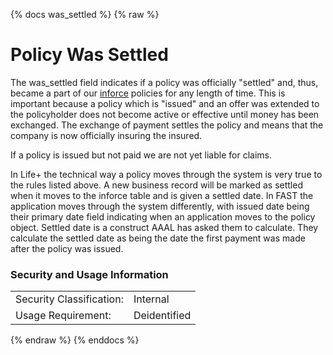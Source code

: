 {% docs was_settled %}
{% raw %}

<a name="was_settled"></a>
# Policy Was Settled

The was_settled field indicates if a policy was officially "settled" and, thus, became a part of 
our [inforce](#!/model/model.aaa_life_data_platform.staging_lifeplus_inforce_contract_master)
policies for any length of time. This is important because a policy which is "issued" and an 
offer was extended to the policyholder does not become active or effective until money has 
been exchanged. The exchange of payment settles the policy and means that the company is now 
officially insuring the insured.

If a policy is issued but not paid we are not yet liable for claims.

In Life+ the technical way a policy moves through the system is very true to the rules listed 
above. A new business record will be marked as settled when it moves to the inforce table and is 
given a settled date. In FAST the application moves through the system differently, with issued 
date being their primary date field indicating when an application moves to the policy object. 
Settled date is a construct AAAL has asked them to calculate. They calculate the settled date as 
being the date the first payment was made after the policy was issued.

### Security and Usage Information
|     |     |
| --- | --- |
| Security Classification: | Internal |
| Usage Requirement:       | Deidentified |

{% endraw %}
{% enddocs %}

